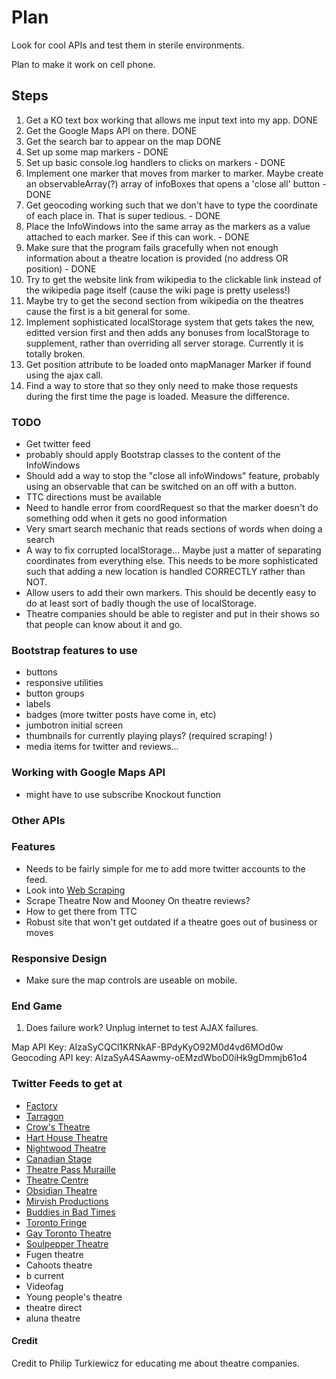 # Plan

Look for cool APIs and test them in sterile environments.

Plan to make it work on cell phone.

## Steps

1. Get a KO text box working that allows me input text into my app. DONE
2. Get the Google Maps API on there. DONE
3. Get the search bar to appear on the map DONE
4. Set up some map markers - DONE
5. Set up basic console.log handlers to clicks on markers - DONE
6. Implement one marker that moves from marker to marker. Maybe create an 
observableArray(?) array of infoBoxes that opens a 'close all' button - DONE
7. Get geocoding working such that we don't have to type the coordinate of each
place in. That is super tedious. - DONE
8. Place the InfoWindows into the same array as the markers as a value attached
to each marker. See if this can work. - DONE
9. Make sure that the program fails gracefully when not enough information 
about a theatre location is provided (no address OR position) - DONE
10. Try to get the website link from wikipedia to the clickable link instead
of the wikipedia page itself (cause the wiki page is pretty useless!)
11. Maybe try to get the second section from wikipedia on the theatres cause 
the first is a bit general for some.
12. Implement sophisticated localStorage system that gets takes the new, editted
version first and then adds any bonuses from localStorage to supplement, rather
than overriding all server storage. Currently it is totally broken.
13. Get position attribute to be loaded onto mapManager Marker if found using 
the ajax call.
14. Find a way to store that so they only need to make those requests during the
first time the page is loaded. Measure the difference. 

### TODO

* Get twitter feed
* probably should apply Bootstrap classes to the content of the InfoWindows
* Should add a way to stop the "close all infoWindows" feature, probably using 
an observable that can be switched on an off with a button.
* TTC directions must be available
* Need to handle error from coordRequest so that the marker doesn't do something 
odd when it gets no good information
* Very smart search mechanic that reads sections of words when doing a search
* A way to fix corrupted localStorage... Maybe just a matter of separating 
coordinates from everything else. This needs to be more sophisticated such that 
adding a new location is handled CORRECTLY rather than NOT.
* Allow users to add their own markers. This should be decently easy to do at 
least sort of badly though the use of localStorage.
* Theatre companies should be able to register and put in their shows so that 
people can know about it and go.

### Bootstrap features to use

* buttons
* responsive utilities
* button groups
* labels
* badges (more twitter posts have come in, etc)
* jumbotron initial screen
* thumbnails for currently playing plays? (required scraping! )
* media items for twitter and reviews...

### Working with Google Maps API

* might have to use subscribe Knockout function

### Other APIs

### Features

* Needs to be fairly simple for me to add more twitter accounts to the feed.
* Look into [Web Scraping](https://blog.hartleybrody.com/web-scraping/)
* Scrape Theatre Now and Mooney On theatre reviews?
* How to get there from TTC
* Robust site that won't get outdated if a theatre goes out of business or moves

### Responsive Design

* Make sure the map controls are useable on mobile.

### End Game

1. Does failure work? Unplug internet to test AJAX failures.

Map API Key: AIzaSyCQCl1KRNkAF-BPdyKyO92M0d4vd6MOd0w
Geocoding API key: AIzaSyA4SAawmy-oEMzdWboD0iHk9gDmmjb61o4


### Twitter Feeds to get at

* [Factory](https://twitter.com/factorytoronto)
* [Tarragon](https://twitter.com/tarragontheatre)
* [Crow's Theatre](https://twitter.com/crowstheatre?lang=en)
* [Hart House Theatre](https://twitter.com/hhtheatre)
* [Nightwood Theatre](https://twitter.com/nightwoodtheat?lang=en)
* [Canadian Stage](https://twitter.com/canadianstage)
* [Theatre Pass Muraille](https://twitter.com/beyondwallstpm)
* [Theatre Centre](https://twitter.com/theatrecentre)
* [Obsidian Theatre](https://twitter.com/obsidiantheatre)
* [Mirvish Productions](https://twitter.com/mirvish?lang=en)
* [Buddies in Bad Times](https://twitter.com/yyzbuddies)
* [Toronto Fringe](https://twitter.com/toronto_fringe)
* [Gay Toronto Theatre](https://twitter.com/gaytheatreyyz)
* [Soulpepper Theatre](https://twitter.com/soulpepper)
* Fugen theatre
* Cahoots theatre
* b current
* Videofag
* Young people's theatre
* theatre direct
* aluna theatre

#### Credit

Credit to Philip Turkiewicz for educating me about theatre companies.